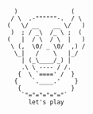 
         )               (
        / \  .-""""""-.  / \
       (   \/ __    __ \/   )
        )  ; / _\  /_ \ ;  (
       (   |  / \  / \  |   )
        \ (,  \0/ _ \0/  ,) /
         \_|   /    \   |_/
           | (_\____/_) |
           .\ \ ---- / /.
          {  \ `====' /  }
         {    `.____.'    }
          {              }
           `"="="="="="`
             let's play
       
